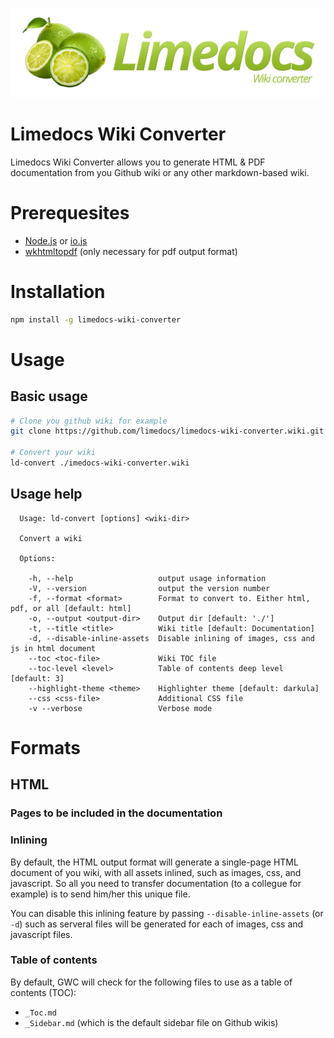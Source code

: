 ![Limedocs wiki converter](assets/images/Limedocs-wc.png)

# Limedocs Wiki Converter

Limedocs Wiki Converter allows you to generate HTML & PDF documentation from you Github wiki or any other markdown-based wiki.

# Prerequesites

- [Node.js](https://nodejs.org/) or [io.js](https://iojs.org/en/index.html)
- [wkhtmltopdf](http://wkhtmltopdf.org/downloads.html) (only necessary for pdf output format)

# Installation

```bash
npm install -g limedocs-wiki-converter
```

# Usage

## Basic usage

```bash
# Clone you github wiki for example
git clone https://github.com/limedocs/limedocs-wiki-converter.wiki.git

# Convert your wiki
ld-convert ./imedocs-wiki-converter.wiki
```

## Usage help
```
  Usage: ld-convert [options] <wiki-dir>

  Convert a wiki

  Options:

    -h, --help                   output usage information
    -V, --version                output the version number
    -f, --format <format>        Format to convert to. Either html, pdf, or all [default: html]
    -o, --output <output-dir>    Output dir [default: './']
    -t, --title <title>          Wiki title [default: Documentation]
    -d, --disable-inline-assets  Disable inlining of images, css and js in html document
    --toc <toc-file>             Wiki TOC file
    --toc-level <level>          Table of contents deep level [default: 3]
    --highlight-theme <theme>    Highlighter theme [default: darkula]
    --css <css-file>             Additional CSS file
    -v --verbose                 Verbose mode
```


# Formats

## HTML

### Pages to be included in the documentation

### Inlining

By default, the HTML output format will generate a single-page HTML document of you wiki, with all assets inlined, such
as images, css, and javascript. So all you need to transfer documentation (to a collegue for example) is to send him/her
this unique file.

You can disable this inlining feature by passing `--disable-inline-assets` (or `-d`) such as serveral files will be 
generated for each of images, css and javascript files. 

### Table of contents

By default, GWC will check for the following files to use as a table of contents (TOC):

- `_Toc.md`
- `_Sidebar.md` (which is the default sidebar file on Github wikis)
 
